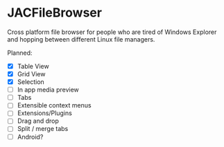 # JACFileBrowser

Cross platform file browser for people who are tired of Windows Explorer and hopping between different Linux file managers.

Planned:
- [x] Table View
- [x] Grid View
- [x] Selection
- [ ] In app media preview
- [ ] Tabs
- [ ] Extensible context menus
- [ ] Extensions/Plugins
- [ ] Drag and drop 
- [ ] Split / merge tabs
- [ ] Android?
